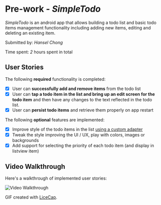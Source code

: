 # Pre-work - *SimpleTodo*

*SimpleTodo* is an android app that allows building a todo list and basic todo items management functionality including adding new items, editing and deleting an existing item.

Submitted by: *Hansel Chong*

Time spent: *2* hours spent in total

## User Stories

The following **required** functionality is completed:

* [X] User can **successfully add and remove items** from the todo list
* [X] User can **tap a todo item in the list and bring up an edit screen for the todo item** and then have any changes to the text reflected in the todo list.
* [X] User can **persist todo items** and retrieve them properly on app restart

The following **optional** features are implemented:
* [X] Improve style of the todo items in the list [using a custom adapter](http://guides.codepath.com/android/Using-an-ArrayAdapter-with-ListView)
* [X] Tweak the style improving the UI / UX, play with colors, images or backgrounds
* [X] Add support for selecting the priority of each todo item (and display in listview item)

## Video Walkthrough 

Here's a walkthrough of implemented user stories:

<img src='http://i.imgur.com/e4GDoxJ.gif' title='Video Walkthrough' width='' alt='Video Walkthrough' />

GIF created with [LiceCap](http://www.cockos.com/licecap/).
